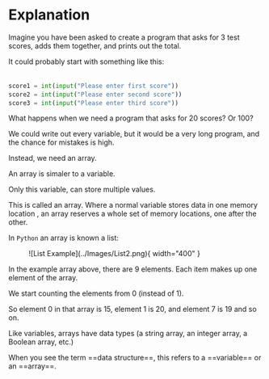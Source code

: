 # Explanation

Imagine you have been asked to create a program that asks for 3 test scores, adds them together, and prints out the total.

It could probably start with something like this:

``` python linenums="1"

score1 = int(input("Please enter first score"))
score2 = int(input("Please enter second score"))
score3 = int(input("Please enter third score"))
```

What happens when we need a program that asks for 20 scores? Or 100? 

We could write out every variable, but it would be a very long program, and the chance for mistakes is high. 

Instead, we need an array.

An array is simaler to a variable. 

Only this variable, can store multiple values. 

This is called an array. Where a normal variable stores data in one memory location , an array reserves a whole set of memory locations, one after the other. 

In `Python` an array is known a list:

<figure markdown="span">
    ![List Example](../Images/List2.png){ width="400" }
</figure>

In the example array above, there are 9 elements. Each item makes up one element of the array. 

We start counting the elements from 0 (instead of 1). 

So element 0 in that array is 15, element 1 is 20, and element 7 is 19 and so on.

Like variables, arrays have data types (a string array, an integer array, a Boolean array, etc.)

When you see the term ==data structure==, this refers to a ==variable== or an ==array==.